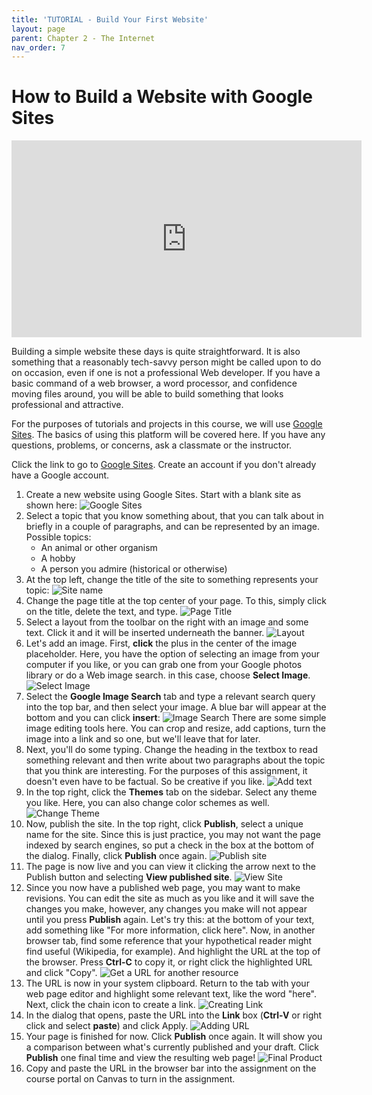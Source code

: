 ```yaml
--- 
title: 'TUTORIAL - Build Your First Website'
layout: page
parent: Chapter 2 - The Internet
nav_order: 7
---
```


How to Build a Website with Google Sites
========================================

<iframe width="560" height="315" src="https://www.youtube.com/embed/WuSmPRQZSJw" frameborder="0" allow="accelerometer; autoplay; encrypted-media; gyroscope; picture-in-picture" allowfullscreen></iframe>

Building a simple website these days is quite straightforward. It is also something that a reasonably tech-savvy person might be called upon to do on occasion, even if one is not a professional Web developer. If you have a basic command of a web browser, a word processor, and confidence moving files around, you will be able to build something that looks professional and attractive.

For the purposes of tutorials and projects in this course, we will use [Google Sites](https://sites.google.com/). The basics of using this platform will be covered here. If you have any questions, problems, or concerns, ask a classmate or the instructor.

Click the link to go to [Google Sites](https://sites.google.com). Create an account if you don't already have a Google account.

1. Create a new website using Google Sites. Start with a blank site as shown here:
    ![Google Sites](images/sites1.png)
1. Select a topic that you know something about, that you can talk about in briefly in a couple of paragraphs, and can be represented by an image. Possible topics:
    * An animal or other organism
    * A hobby
    * A person you admire (historical or otherwise)
1. At the top left, change the title of the site to something represents your topic:
    ![Site name](images/sites2.png)
1. Change the page title at the top center of your page. To this, simply click on the title, delete the text, and type.
    ![Page Title](images/sites3.png)
1. Select a layout from the toolbar on the right with an image and some text. Click it and it will be inserted underneath the banner.
    ![Layout](images/sites4.png)
1. Let's add an image. First, **click** the plus in the center of the image placeholder. Here, you have the option of selecting an image from your computer if you like, or you can grab one from your Google photos library or do a Web image search. in this case, choose **Select Image**.
    ![Select Image](images/sites5.png)
1. Select the **Google Image Search** tab and type a relevant search query into the top bar, and then select your image. A blue bar will appear at the bottom and you can click **insert**:
    ![Image Search](images/sites6.png)
    There are some simple image editing tools here. You can crop and resize, add captions, turn the image into a link and so one, but we'll leave that for later.
1. Next, you'll do some typing. Change the heading in the textbox to read something relevant and then write about two paragraphs about the topic that you think are interesting. For the purposes of this assignment, it doesn't even have to be factual. So be creative if you like.
    ![Add text](images/sites7.png)
1. In the top right, click the **Themes** tab on the sidebar. Select any theme you like. Here, you can also change color schemes as well.
    ![Change Theme](images/sites8.png)
1. Now, publish the site. In the top right, click **Publish**, select a unique name for the site. Since this is just practice, you may not want the page indexed by search engines, so put a check in the box at the bottom of the dialog. Finally, click **Publish** once again.
    ![Publish site](images/sites9.png)
1. The page is now live and you can view it clicking the arrow next to the Publish button and selecting **View published site**.
    ![View Site](images/sites10.png)
1. Since you now have a published web page, you may want to make revisions. You can edit the site as much as you like and it will save the changes you make, however, any changes you make will not appear until you press **Publish** again. Let's try this: at the bottom of your text, add something like "For more information, click here". Now, in another browser tab, find some reference that your hypothetical reader might find useful (Wikipedia, for example). And highlight the URL at the top of the browser. Press **Ctrl-C** to copy it, or right click the highlighted URL and click "Copy".
    ![Get a URL for another resource](images/sites11.png)
1. The URL is now in your system clipboard. Return to the tab with your web page editor and highlight some relevant text, like the word "here". Next, click the chain icon to create a link.
    ![Creating Link](images/sites12.png)
1. In the dialog that opens, paste the URL into the **Link** box (**Ctrl-V** or right click and select **paste**) and click Apply.
    ![Adding URL](images/sites13.png)
1. Your page is finished for now. Click **Publish** once again. It will show you a comparison between what's currently published and your draft. Click **Publish** one final time and view the resulting web page!
    ![Final Product](images/sites14.png)
1. Copy and paste the URL in the browser bar into the assignment on the course portal on Canvas to turn in the assignment.
